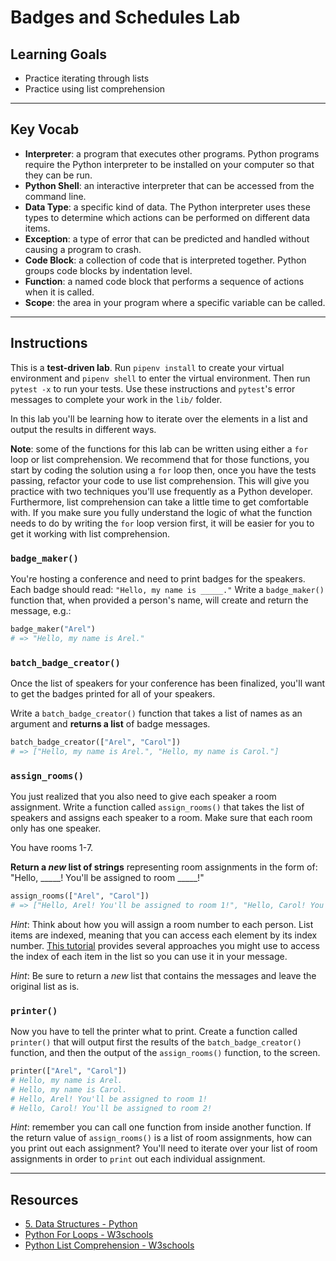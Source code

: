 # Badges and Schedules Lab

## Learning Goals

- Practice iterating through lists
- Practice using list comprehension

***

## Key Vocab

- **Interpreter**: a program that executes other programs. Python programs
require the Python interpreter to be installed on your computer so that they
can be run.
- **Python Shell**: an interactive interpreter that can be accessed from the
command line.
- **Data Type**: a specific kind of data. The Python interpreter uses these
types to determine which actions can be performed on different data items.
- **Exception**: a type of error that can be predicted and handled without
causing a program to crash.
- **Code Block**: a collection of code that is interpreted together. Python
groups code blocks by indentation level.
- **Function**: a named code block that performs a sequence of actions when it
is called.
- **Scope**: the area in your program where a specific variable can be called.

***

## Instructions

This is a **test-driven lab**. Run `pipenv install` to create your virtual
environment and `pipenv shell` to enter the virtual environment. Then run
`pytest -x` to run your tests. Use these instructions and `pytest`'s error
messages to complete your work in the `lib/` folder.

In this lab you'll be learning how to iterate over the elements in a list and
output the results in different ways.

**Note**: some of the functions for this lab can be written using either a `for`
loop or list comprehension. We recommend that for those functions, you start by
coding the solution using a `for` loop then, once you have the tests passing,
refactor your code to use list comprehension. This will give you practice with
two techniques you'll use frequently as a Python developer. Furthermore, list
comprehension can take a little time to get comfortable with. If you make sure
you fully understand the logic of what the function needs to do by writing the
`for` loop version first, it will be easier for you to get it working with list
comprehension.

### `badge_maker()`

You're hosting a conference and need to print badges for the speakers. Each
badge should read: `"Hello, my name is _____."` Write a `badge_maker()` function
that, when provided a person's name, will create and return the message, e.g.:

```py
badge_maker("Arel")
# => "Hello, my name is Arel."
```

### `batch_badge_creator()`

Once the list of speakers for your conference has been finalized, you'll want to
get the badges printed for all of your speakers.

Write a `batch_badge_creator()` function that takes a list of names as an argument
and **returns a list** of badge messages.

```py
batch_badge_creator(["Arel", "Carol"])
# => ["Hello, my name is Arel.", "Hello, my name is Carol."]
```

### `assign_rooms()`

You just realized that you also need to give each speaker a room assignment.
Write a function called `assign_rooms()` that takes the list of speakers and
assigns each speaker to a room. Make sure that each room only has one speaker.

You have rooms 1-7.

**Return a _new_ list of strings** representing room assignments in the form of:
"Hello, \_\_\_\_\_! You'll be assigned to room \_\_\_\_\_!"

```py
assign_rooms(["Arel", "Carol"])
# => ["Hello, Arel! You'll be assigned to room 1!", "Hello, Carol! You'll be assigned to room 2!"]
```

_Hint_: Think about how you will assign a room number to each person. List items
are indexed, meaning that you can access each element by its index number. [This
tutorial](https://www.techieheap.com/how-to-iterate-a-python-list-with-index/)
provides several approaches you might use to access the index of each item in
the list so you can use it in your message.

_Hint_: Be sure to return a _new_ list that contains the messages and leave the
original list as is.

### `printer()`

Now you have to tell the printer what to print. Create a function called
`printer()` that will output first the results of the `batch_badge_creator()`
function, and then the output of the `assign_rooms()` function, to the screen.

```py
printer(["Arel", "Carol"])
# Hello, my name is Arel.
# Hello, my name is Carol.
# Hello, Arel! You'll be assigned to room 1!
# Hello, Carol! You'll be assigned to room 2!
```

_Hint_: remember you can call one function from inside another function. If the
return value of `assign_rooms()` is a list of room assignments, how can you
print out each assignment? You'll need to iterate over your list of room
assignments in order to `print` out each individual assignment.

***

## Resources

- [5. Data Structures - Python][data-structures]
- [Python For Loops - W3schools][for]
- [Python List Comprehension - W3schools][list-comprehension]

[data-structures]: https://docs.python.org/3/tutorial/datastructures.html
[for]: https://www.w3schools.com/python/python_for_loops.asp
[list-comprehension]: https://www.w3schools.com/python/python_lists_comprehension.asp
